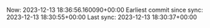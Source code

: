 Now: 2023-12-13 18:36:56.160090+00:00 Earliest commit since sync: 2023-12-13 18:30:55+00:00 Last sync: 2023-12-13 18:30:37+00:00
